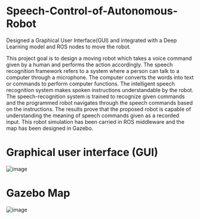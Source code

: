 # Speech-Control-of-Autonomous-Robot
Designed a Graphical User Interface(GUI) and integrated with a Deep Learning model and ROS nodes to move the robot.

This project goal is to design a moving robot which takes a voice command given by a human and performs the action accordingly. The speech recognition framework refers to a system where a person can talk to a computer through a microphone. The computer converts the words into text or commands to perform computer functions. The intelligent speech recognition system makes spoken instructions understandable by the robot. The speech-recognition system is trained to recognize given commands and the programmed robot navigates through the speech commands based on the instructions. The results prove that the proposed robot is capable of understanding the meaning of speech commands given as a recorded input. This robot simulation has been carried in ROS middleware and the map has been designed in Gazebo.

# Graphical user interface (GUI)

![image](https://user-images.githubusercontent.com/84661500/120316612-e75b1880-c2dd-11eb-9f79-631fb7335ac9.png)

# Gazebo Map

![image](https://user-images.githubusercontent.com/84661500/120316812-1d000180-c2de-11eb-92d3-da54c5d2df77.png)

